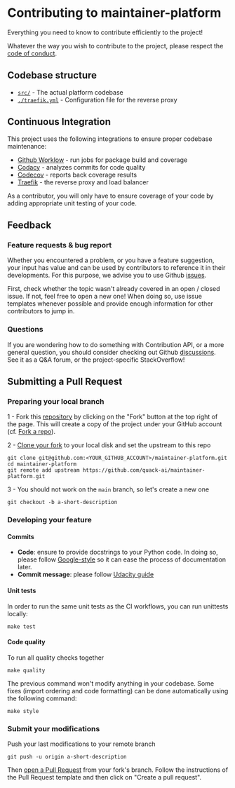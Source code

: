 # Contributing to maintainer-platform

Everything you need to know to contribute efficiently to the project!

Whatever the way you wish to contribute to the project, please respect the [code of conduct](CODE_OF_CONDUCT.md).

## Codebase structure

- [`src/`](https://github.com/quack-ai/maintainer-platform/blob/main/src/) - The actual platform codebase
- [`./traefik.yml`](https://github.com/quack-ai/maintainer-platform/blob/main/traefik.yml) - Configuration file for the reverse proxy

## Continuous Integration

This project uses the following integrations to ensure proper codebase maintenance:

- [Github Worklow](https://help.github.com/en/actions/configuring-and-managing-workflows/configuring-a-workflow) - run jobs for package build and coverage
- [Codacy](https://www.codacy.com/) - analyzes commits for code quality
- [Codecov](https://codecov.io/) - reports back coverage results
- [Traefik](https://traefik.io/) - the reverse proxy and load balancer

As a contributor, you will only have to ensure coverage of your code by adding appropriate unit testing of your code.

## Feedback

### Feature requests & bug report

Whether you encountered a problem, or you have a feature suggestion, your input has value and can be used by contributors to reference it in their developments. For this purpose, we advise you to use Github [issues](https://github.com/quack-ai/maintainer-platform/issues).

First, check whether the topic wasn't already covered in an open / closed issue. If not, feel free to open a new one! When doing so, use issue templates whenever possible and provide enough information for other contributors to jump in.

### Questions

If you are wondering how to do something with Contribution API, or a more general question, you should consider checking out Github [discussions](https://github.com/quack-ai/maintainer-platform/discussions). See it as a Q&A forum, or the project-specific StackOverflow!

## Submitting a Pull Request

### Preparing your local branch

1 - Fork this [repository](https://github.com/quack-ai/maintainer-platform) by clicking on the "Fork" button at the top right of the page. This will create a copy of the project under your GitHub account (cf. [Fork a repo](https://docs.github.com/en/get-started/quickstart/fork-a-repo)).

2 - [Clone your fork](https://docs.github.com/en/repositories/creating-and-managing-repositories/cloning-a-repository) to your local disk and set the upstream to this repo

```shell
git clone git@github.com:<YOUR_GITHUB_ACCOUNT>/maintainer-platform.git
cd maintainer-platform
git remote add upstream https://github.com/quack-ai/maintainer-platform.git
```

3 - You should not work on the `main` branch, so let's create a new one

```shell
git checkout -b a-short-description
```

### Developing your feature

#### Commits

- **Code**: ensure to provide docstrings to your Python code. In doing so, please follow [Google-style](https://sphinxcontrib-napoleon.readthedocs.io/en/latest/example_google.html) so it can ease the process of documentation later.
- **Commit message**: please follow [Udacity guide](http://udacity.github.io/git-styleguide/)

#### Unit tests

In order to run the same unit tests as the CI workflows, you can run unittests locally:

```shell
make test
```

#### Code quality

To run all quality checks together

```shell
make quality
```

The previous command won't modify anything in your codebase. Some fixes (import ordering and code formatting) can be done automatically using the following command:

```shell
make style
```

### Submit your modifications

Push your last modifications to your remote branch

```shell
git push -u origin a-short-description
```

Then [open a Pull Request](https://docs.github.com/en/github/collaborating-with-pull-requests/proposing-changes-to-your-work-with-pull-requests/creating-a-pull-request) from your fork's branch. Follow the instructions of the Pull Request template and then click on "Create a pull request".
